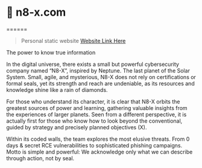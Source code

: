 # 🌌 n8-x.com  
======

> Personal static website
> [Website Link Here](https://n8-x.com)

The power to know true information

In the digital universe, there exists a small but powerful cybersecurity company named “N8-X”, inspired by Neptune. The last planet of the Solar System. Small, agile, and mysterious, N8-X does not rely on certifications or formal seals, yet its strength and reach are undeniable, as its resources and knowledge shine like a rain of diamonds.

For those who understand its character, it is clear that N8-X orbits the greatest sources of power and learning, gathering valuable insights from the experiences of larger planets. Seen from a different perspective, it is actually first for those who know how to look beyond the conventional, guided by strategy and precisely planned objectives (X).

Within its coded walls, the team explores the most elusive threats. From 0 days & secret RCE vulnerabilities to sophisticated phishing campaigns. Motto is simple and powerful: We acknowledge only what we can describe through action, not by seal.
